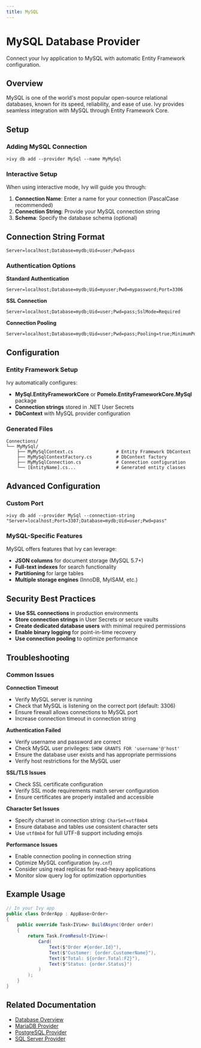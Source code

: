 ```yaml
---
title: MySQL
---
```


# MySQL Database Provider

<Ingress>
Connect your Ivy application to MySQL with automatic Entity Framework configuration.
</Ingress>

## Overview

MySQL is one of the world's most popular open-source relational databases, known for its speed, reliability, and ease of use. Ivy provides seamless integration with MySQL through Entity Framework Core.

## Setup

### Adding MySQL Connection

```terminal
>ivy db add --provider MySql --name MyMySql
```

### Interactive Setup

When using interactive mode, Ivy will guide you through:

1. **Connection Name**: Enter a name for your connection (PascalCase recommended)
2. **Connection String**: Provide your MySQL connection string
3. **Schema**: Specify the database schema (optional)

## Connection String Format

```text
Server=localhost;Database=mydb;Uid=user;Pwd=pass
```

### Authentication Options

**Standard Authentication**
```text
Server=localhost;Database=mydb;Uid=myuser;Pwd=mypassword;Port=3306
```

**SSL Connection**
```text
Server=localhost;Database=mydb;Uid=user;Pwd=pass;SslMode=Required
```

**Connection Pooling**
```text
Server=localhost;Database=mydb;Uid=user;Pwd=pass;Pooling=true;MinimumPoolSize=1;MaximumPoolSize=20
```

## Configuration

### Entity Framework Setup

Ivy automatically configures:
- **MySql.EntityFrameworkCore** or **Pomelo.EntityFrameworkCore.MySql** package
- **Connection strings** stored in .NET User Secrets
- **DbContext** with MySQL provider configuration

### Generated Files

```text
Connections/
└── MyMySql/
    ├── MyMySqlContext.cs                # Entity Framework DbContext
    ├── MyMySqlContextFactory.cs         # DbContext factory
    ├── MyMySqlConnection.cs             # Connection configuration
    └── [EntityName].cs...               # Generated entity classes
```

## Advanced Configuration

### Custom Port

```terminal
>ivy db add --provider MySql --connection-string "Server=localhost;Port=3307;Database=mydb;Uid=user;Pwd=pass"
```

### MySQL-Specific Features

MySQL offers features that Ivy can leverage:
- **JSON columns** for document storage (MySQL 5.7+)
- **Full-text indexes** for search functionality
- **Partitioning** for large tables
- **Multiple storage engines** (InnoDB, MyISAM, etc.)

## Security Best Practices

- **Use SSL connections** in production environments
- **Store connection strings** in User Secrets or secure vaults
- **Create dedicated database users** with minimal required permissions
- **Enable binary logging** for point-in-time recovery
- **Use connection pooling** to optimize performance

## Troubleshooting

### Common Issues

**Connection Timeout**
- Verify MySQL server is running
- Check that MySQL is listening on the correct port (default: 3306)
- Ensure firewall allows connections to MySQL port
- Increase connection timeout in connection string

**Authentication Failed**
- Verify username and password are correct
- Check MySQL user privileges: `SHOW GRANTS FOR 'username'@'host'`
- Ensure the database user exists and has appropriate permissions
- Verify host restrictions for the MySQL user

**SSL/TLS Issues**
- Check SSL certificate configuration
- Verify SSL mode requirements match server configuration
- Ensure certificates are properly installed and accessible

**Character Set Issues**
- Specify charset in connection string: `CharSet=utf8mb4`
- Ensure database and tables use consistent character sets
- Use `utf8mb4` for full UTF-8 support including emojis

**Performance Issues**
- Enable connection pooling in connection string
- Optimize MySQL configuration (`my.cnf`)
- Consider using read replicas for read-heavy applications
- Monitor slow query log for optimization opportunities

## Example Usage

```csharp
// In your Ivy app
public class OrderApp : AppBase<Order>
{
    public override Task<IView> BuildAsync(Order order)
    {
        return Task.FromResult<IView>(
            Card(
                Text($"Order #{order.Id}"),
                Text($"Customer: {order.CustomerName}"),
                Text($"Total: ${order.Total:F2}"),
                Text($"Status: {order.Status}")
            )
        );
    }
}
```

## Related Documentation

- [Database Overview](01_Overview.md)
- [MariaDB Provider](MariaDB.md)
- [PostgreSQL Provider](PostgreSQL.md)
- [SQL Server Provider](SqlServer.md)